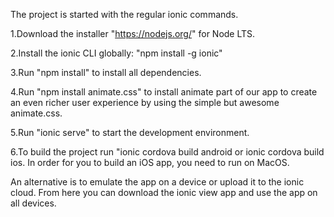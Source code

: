 The project is started with the regular ionic commands.

1.Download the installer "https://nodejs.org/" for Node LTS.

2.Install the ionic CLI globally: "npm install -g ionic" 

3.Run "npm install" to install all dependencies.

4.Run "npm install animate.css" to install animate part of our app to create an even richer user experience by using the simple but awesome animate.css.

5.Run "ionic serve" to start the development environment.

6.To build the project run "ionic cordova build android or ionic cordova build ios. In order for you to build an iOS app, you need to run on MacOS.

An alternative is to emulate the app on a device or upload it to the ionic cloud. From here you can download the ionic view app and use the app on all devices.



